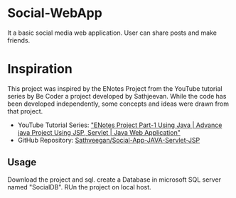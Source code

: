 # Social-WebApp
It a basic social media web application. User can share posts and make friends.

# Inspiration

This project was inspired by the ENotes Project from the YouTube tutorial series by Be Coder a project developed by Sathjeevan. While the code has been developed independently, some concepts and ideas were drawn from that project.

- YouTube Tutorial Series: ["ENotes Project Part-1 Using Java | Advance java Project Using JSP, Servlet | Java Web Application"](https://www.youtube.com/watch?v=QryvrNnkyP8&list=PLQTYNpk8jwk2Gf9_XiB2pbRx2Y73gAlPj)
- GitHub Repository: [Sathveegan/Social-App-JAVA-Servlet-JSP](https://github.com/Sathveegan/Social-App-JAVA-Servlet-JSP)

## Usage

Download the project and sql. create a Database in microsoft SQL server named "SocialDB". RUn the project on local host.


